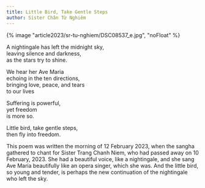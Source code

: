 ```yaml
---
title: Little Bird, Take Gentle Steps
author: Sister Chân Từ Nghiêm
---
```


{% image "article2023/sr-tu-nghiem/DSC08537_e.jpg", "noFloat" %}
<!-- {% image "article2023/sr-tu-nghiem/DSC_0879_e_crop.JPG", "noFloat" %} -->

<div class="verse">
<p>A nightingale has left the midnight sky,<br/>
leaving silence and darkness,<br/>
as the stars try to shine.</p>

<p>We hear her Ave Maria<br/>
echoing in the ten directions,<br/>
bringing love, peace, and tears<br/>
to our lives</p>

<p>Suffering is powerful,<br/>
yet freedom<br/>
is more so.</p>

<p>Little bird, take gentle steps,<br/>
then fly into freedom.</p></div>

This poem was written the morning of 12 February 2023, when the sangha gathered to chant for Sister Trang Chanh Niem, who had passed away on 10 February, 2023. She had a beautiful voice, like a nightingale, and she sang Ave Maria beautifully like an opera singer, which she was. And the little bird, so young and tender, is perhaps the new continuation of the nightingale who left the sky.